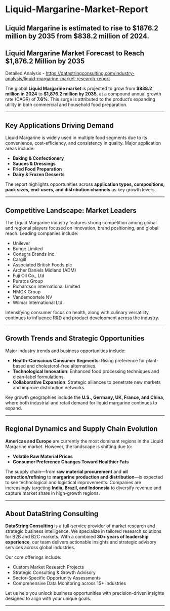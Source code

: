 # Liquid-Margarine-Market-Report
Liquid Margarine is estimated to rise to $1876.2 million by 2035 from $838.2 million of 2024.
---

## Liquid Margarine Market Forecast to Reach \$1,876.2 Million by 2035

Detailed Analysis - https://datastringconsulting.com/industry-analysis/liquid-margarine-market-research-report

The global **Liquid Margarine market** is projected to grow from **\$838.2 million in 2024** to **\$1,876.2 million by 2035**, at a compound annual growth rate (CAGR) of **7.6%**. This surge is attributed to the product’s expanding utility in both commercial and household food preparation.

---

## Key Applications Driving Demand

Liquid Margarine is widely used in multiple food segments due to its convenience, cost-efficiency, and consistency in quality. Major application areas include:

* **Baking & Confectionery**
* **Sauces & Dressings**
* **Fried Food Preparation**
* **Dairy & Frozen Desserts**

The report highlights opportunities across **application types, compositions, pack sizes, end-users, and distribution channels** as key growth levers.

---

## Competitive Landscape: Market Leaders

The Liquid Margarine industry features strong competition among global and regional players focused on innovation, brand positioning, and global reach. Leading companies include:

* Unilever
* Bunge Limited
* Conagra Brands Inc.
* Cargill
* Associated British Foods plc
* Archer Daniels Midland (ADM)
* Fuji Oil Co., Ltd
* Puratos Group
* Richardson International Limited
* NMGK Group
* Vandemoortele NV
* Wilmar International Ltd.

Intensifying consumer focus on health, along with culinary versatility, continues to influence R\&D and product development across the industry.

---

## Growth Trends and Strategic Opportunities

Major industry trends and business opportunities include:

* **Health-Conscious Consumer Segments**: Rising preference for plant-based and cholesterol-free alternatives.
* **Technological Innovation**: Enhanced food processing techniques and clean-label formulations.
* **Collaborative Expansion**: Strategic alliances to penetrate new markets and improve distribution networks.

Key growth geographies include the **U.S., Germany, UK, France, and China**, where both industrial and retail demand for liquid margarine continues to expand.

---

## Regional Dynamics and Supply Chain Evolution

**Americas and Europe** are currently the most dominant regions in the Liquid Margarine market. However, the landscape is shifting due to:

* **Volatile Raw Material Prices**
* **Consumer Preference Changes Toward Healthier Fats**

The supply chain—from **raw material procurement** and **oil extraction/refining** to **margarine production and distribution**—is expected to see technological and logistical improvements. Companies are increasingly targeting **India, Brazil, and Indonesia** to diversify revenue and capture market share in high-growth regions.

---

## About DataString Consulting

**DataString Consulting** is a full-service provider of market research and strategic business intelligence. We specialize in tailored research solutions for B2B and B2C markets. With a combined **30+ years of leadership experience**, our team delivers actionable insights and strategic advisory services across global industries.

Our core offerings include:

* Custom Market Research Projects
* Strategic Consulting & Growth Advisory
* Sector-Specific Opportunity Assessments
* Comprehensive Data Monitoring across 15+ Industries

Let us help you unlock business opportunities with precision-driven insights designed to align with your unique goals.

---


